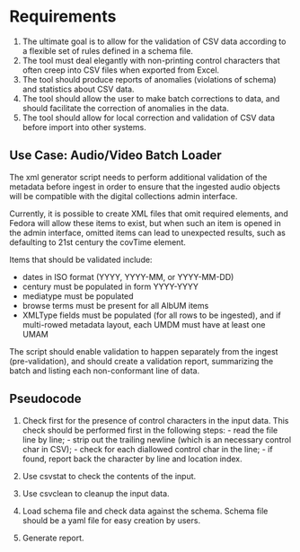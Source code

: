 # Requirements

  1. The ultimate goal is to allow for the validation of CSV data according to a flexible set of rules defined in a schema file.
  2. The tool must deal elegantly with non-printing control characters that often creep into CSV files when exported from Excel.
  3. The tool should produce reports of anomalies (violations of schema) and statistics about CSV data.
  4. The tool should allow the user to make batch corrections to data, and should facilitate the correction of anomalies in the data.
  5. The tool should allow for local correction and validation of CSV data before import into other systems.


## Use Case: Audio/Video Batch Loader

The xml generator script needs to perform additional validation of the metadata before ingest in order to ensure that the ingested audio objects will be compatible with the digital collections admin interface.

Currently, it is possible to create XML files that omit required elements, and Fedora will allow these items to exist, but when such an item is opened in the admin interface, omitted items can lead to unexpected results, such as defaulting to 21st century the covTime element.

Items that should be validated include:

   - dates in ISO format (YYYY, YYYY-MM, or YYYY-MM-DD)
   - century must be populated in form YYYY-YYYY
   - mediatype must be populated
   - browse terms must be present for all AlbUM items
   - XMLType fields must be populated (for all rows to be ingested), and if multi-rowed metadata layout, each UMDM must have at least one UMAM

The script should enable validation to happen separately from the ingest (pre-validation), and should create a validation report, summarizing the batch and listing each non-conformant line of data.


## Pseudocode

  1. Check first for the presence of control characters in the input data.  This check should be performed first in the following steps:
    - read the file line by line;
    - strip out the trailing newline (which is an necessary control char in CSV);
    - check for each diallowed control char in the line;
    - if found, report back the character by line and location index.
  
  2. Use csvstat to check the contents of the input.  
  
  3. Use csvclean to cleanup the input data.
  
  4. Load schema file and check data against the schema. Schema file should be a yaml file for easy creation by users.
  
  5. Generate report.
